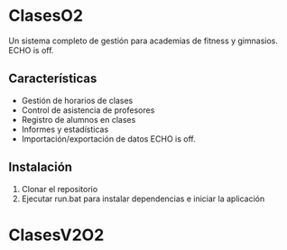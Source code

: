 # ClasesO2 
Un sistema completo de gestión para academias de fitness y gimnasios. 
ECHO is off.
## Características 
- Gestión de horarios de clases 
- Control de asistencia de profesores 
- Registro de alumnos en clases 
- Informes y estadísticas 
- Importación/exportación de datos 
ECHO is off.
## Instalación 
1. Clonar el repositorio 
2. Ejecutar run.bat para instalar dependencias e iniciar la aplicación 
# ClasesV2O2
